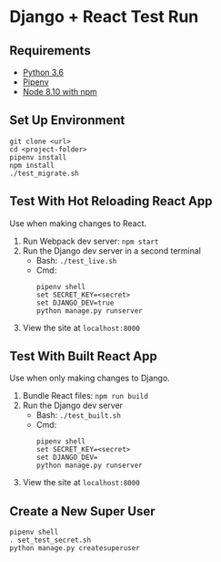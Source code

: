 # Django + React Test Run

## Requirements

- [Python 3.6](https://www.python.org/)
- [Pipenv](https://docs.pipenv.org/)
- [Node 8.10 with npm](https://nodejs.org/)

## Set Up Environment

```
git clone <url>
cd <project-folder>
pipenv install
npm install
./test_migrate.sh
```

## Test With Hot Reloading React App

Use when making changes to React.

1. Run Webpack dev server: `npm start`
2. Run the Django dev server in a second terminal
    - Bash: `./test_live.sh`
    - Cmd:
        ```
        pipenv shell
        set SECRET_KEY=<secret>
        set DJANGO_DEV=true
        python manage.py runserver
        ```
6. View the site at `localhost:8000`

## Test With Built React App

Use when only making changes to Django.

1. Bundle React files: `npm run build`
2. Run the Django dev server
    - Bash: `./test_built.sh`
    - Cmd:
        ```
        pipenv shell
        set SECRET_KEY=<secret>
        set DJANGO_DEV=
        python manage.py runserver
        ```
3. View the site at `localhost:8000`

## Create a New Super User

```
pipenv shell
. set_test_secret.sh
python manage.py createsuperuser
```
